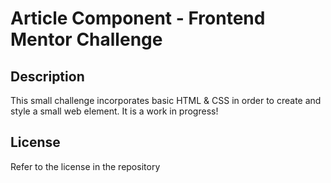 # Article Component - Frontend Mentor Challenge

## Description

This small challenge incorporates basic HTML & CSS in order to create and style a small web element. It is a work in progress!

## License

Refer to the license in the repository
